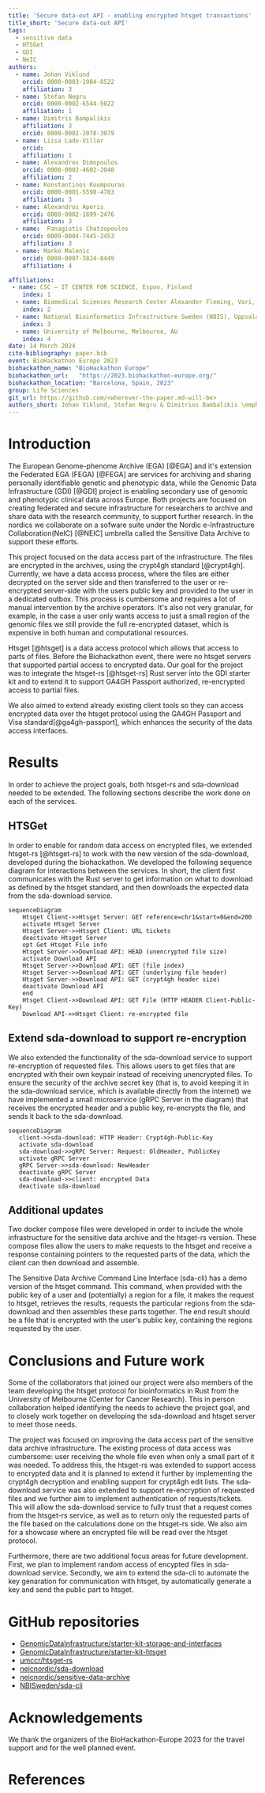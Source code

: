 ```yaml
---
title: 'Secure data-out API - enabling encrypted htsget transactions'
title_short: 'Secure data-out API'
tags:
  - sensitive data
  - HTSGet
  - GDI
  - NeIC
authors:
  - name: Johan Viklund
    orcid: 0000-0003-1984-8522
    affiliation: 3
  - name: Stefan Negru
    orcid: 0000-0002-6544-5022
    affiliation: 1
  - name: Dimitris Bampalikis
    affiliation: 3
    orcid: 0000-0002-2078-3079
  - name: Liisa Lado-Villar
    orcid:
    affiliation: 1
  - name: Alexandros Dimopoulos
    orcid: 0000-0002-4602-2040
    affiliation: 2
  - name: Konstantinos Koumpouras
    orcid: 0000-0001-5598-4703
    affiliation: 3
  - name: Alexandros Aperis
    orcid: 0000-0002-1699-2476
    affiliation: 3
  - name:  Panagiotis Chatzopoulos
    orcid: 0009-0004-7445-2453
    affiliation: 3
  - name: Marko Malenic
    orcid: 0009-0007-3824-8449
    affiliation: 4

affiliations:
 - name: CSC – IT CENTER FOR SCIENCE, Espoo, Finland
    index: 1
  - name: Biomedical Sciences Research Center Alexander Fleming, Vari, Greece
    index: 2
  - name: National Bioinformatics Infrastructure Sweden (NBIS), Uppsala University, SciLifeLab, ICM - Department of Cell and Molecular Biology, Uppsala, Sweden.
    index: 3
  - name: University of Melbourne, Melbourne, AU
    index: 4
date: 14 March 2024
cito-bibliography: paper.bib
event: BioHackathon Europe 2023
biohackathon_name: "BioHackathon Europe"
biohackathon_url:   "https://2023.biohackathon-europe.org/"
biohackathon_location: "Barcelona, Spain, 2023"
group: Life Sciences
git_url: https://github.com/<wherever-the-paper.md-will-be>
authors_short: Johan Viklund, Stefan Negru & Dimitrios Bambalikis \emph{et al.}
---
```



# Introduction

The European Genome-phenome Archive (EGA) [@EGA] and it's extension the
Federated EGA (FEGA) [@FEGA] are services for archiving and sharing personally
identifiable genetic and phenotypic data, while the Genomic Data Infrastructure
(GDI) [@GDI] project is enabling secondary use of genomic and phenotypic
clinical data across Europe. Both projects are focused on creating federated
and secure infrastructure for researchers to archive and share data with the
research community, to support further research. In the nordics we collaborate
on a sofware suite under the Nordic e-Infrastructure Collaboration(NeIC) [@NEIC]
umbrella called the Sensitive Data Archive to support these efforts.


This project focused on the data access part of the infrastructure. The
files are encrypted in the archives, using the crypt4gh standard [@crypt4gh].
Currently, we have a data access process, where the files are either
decrypted on the server side and then transferred to the user or re-encrypted
server-side with the users public key and provided to the user in a dedicated
outbox. This process is cumbersome and requires a lot of manual intervention by
the archive operators. It's also not very granular, for example, in the case a
user only wants access to just a small region of the genomic files we still
provide the full re-encrypted dataset, which is expensive in both human and
computational resources.


Htsget [@htsget] is a data access protocol which allows that access to parts of files.
Before the Biohackathon event, there were no htsget servers that supported
partial access to encrypted data. Our goal for the project was to integrate the
htsget-rs [@htsget-rs] Rust server into the GDI starter kit and to extend it to
support GA4GH Passport authorized, re-encrypted access to partial files.


We also aimed to extend already existing client tools so they can access
encrypted data over the htsget protocol using the GA4GH Passport and Visa standard[@ga4gh-passport],
which enhances the security of the data access interfaces.


# Results

In order to achieve the project goals, both htsget-rs and sda-download needed to be extended.
The following sections describe the work done on each of the services.


## HTSGet

In order to enable for random data access on encrypted files, we
extended htsget-rs [@htsget-rs] to work with the new version of the sda-download, developed during the biohackathon.
We developed the following sequence diagram for interactions between the services.
In short, the client first communicates with the Rust server
to get information on what to download as defined by the htsget standard, and then downloads the expected data from the sda-download service.


```mermaid
sequenceDiagram
    Htsget Client->>Htsget Server: GET reference=chr1&start=0&end=200
    activate Htsget Server
    Htsget Server->>Htsget Client: URL tickets
    deactivate Htsget Server
    opt Get Htsget File info
    Htsget Server->>Download API: HEAD (unencrypted file size)
    activate Download API
    Htsget Server->>Download API: GET (file index)
    Htsget Server->>Download API: GET (underlying file header)
    Htsget Server->>Download API: GET (crypt4gh header size)
    deactivate Download API
    end
    Htsget Client->>Download API: GET File (HTTP HEADER Client-Public-Key)
    Download API->>Htsget Client: re-encrypted file
```


## Extend sda-download to support re-encryption

We also extended the functionality of the sda-download service to support re-encryption of
requested files. This allows users to get files that are encrypted with their own
keypair instead of receiving unencrypted files. To ensure the security of
the archive secret key (that is, to avoid keeping it in the sda-download service, which is available directly from the
internet) we have implemented a small microservice (gRPC Server in the diagram)
that receives the encrypted header and a public key, re-encrypts the file, and sends
it back to the sda-download.


 ```mermaid
sequenceDiagram
    client->>sda-download: HTTP Header: Crypt4gh-Public-Key
    activate sda-download
    sda-download->>gRPC Server: Request: OldHeader, PublicKey
    activate gRPC Server
    gRPC Server->>sda-download: NewHeader
    deactivate gRPC Server
    sda-download->>client: encrypted Data
    deactivate sda-download
 ```


## Additional updates

Two docker compose files were developed in order to include the whole infrastructure for the sensitive data archive and the htsget-rs version. These compose files allow the users to make requests to the htsget and receive a response containing pointers to the requested parts of the data, which the client can then download and assemble.

The Sensitive Data Archive Command Line Interface (sda-cli) has a demo version of the htsget command.
This command, when provided with the public key of a user and (potentially) a region for a file, it makes the request to htsget, retrieves the results, requests the particular regions from the sda-download and then assembles these parts together. The end result should be a file that is encrypted with the user's public key, containing the regions requested by the user.


# Conclusions and Future work

Some of the collaborators that joined our project were also members of the team developing the
htsget protocol for bioinformatics in Rust from the University of Melbourne (Center for Cancer Research).
This in person collaboration helped identifying the needs to achieve the project goal,
and to closely work together on developing the sda-download and
htsget server to meet those needs.

The project was focused on improving the data access part of the sensitive data archive infrastructure. The existing process
of data access was cumbersome: user receiving the whole file even when only a small part of it was needed.
To address this, the htsget-rs was extended to support access to encrypted data and it is planned to extend it further
by implementing the crypt4gh decryption and enabling support for crypt4gh edit lists. The sda-download service was also
extended to support re-encryption of requested files and we further aim to
implement authentication of requests/tickets. This will allow the sda-download
service to fully trust that a request comes from the htsget-rs service, as well as
to return only the requested parts of the file based on the calculations done on the htsget-rs side. We also aim for a showcase where an
encrypted file will be read over the htsget protocol.

Furthermore, there are two additional focus areas for future development. First, we plan to implement random access of encypted files in sda-download service.
Secondly, we aim to extend the sda-cli to automate
the key genaration for communication with htsget, by automatically generate a
key and send the public part to htsget.


# GitHub repositories

* [GenomicDataInfrastructure/starter-kit-storage-and-interfaces](https://github.com/GenomicDataInfrastructure/starter-kit-storage-and-interfaces)
* [GenomicDataInfrastructure/starter-kit-htsget](https://github.com/GenomicDataInfrastructure/starer-kit-htsget)
* [umccr/htsget-rs](https://github.com/umccr/htsget-rs)
* [neicnordic/sda-download](https://github.com/neicnordic/sda-download)
* [neicnordic/sensitive-data-archive](https://github.com/neicnordic/sensitive-data-archive)
* [NBISweden/sda-cli](https://github.com/NBISweden/sda-cli)


# Acknowledgements

We thank the organizers of the BioHackathon-Europe 2023 for the travel support and for the well planned event.


# References

